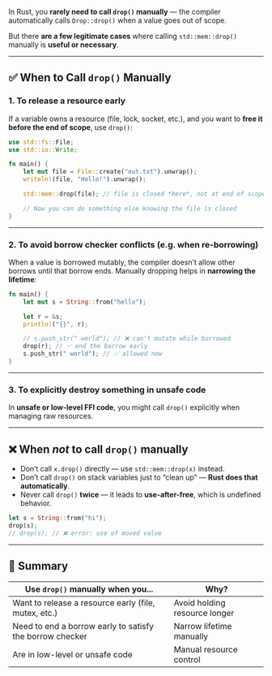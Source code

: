 In Rust, you **rarely need to call `drop()` manually** — the compiler automatically calls `Drop::drop()` when a value goes out of scope.

But there **are a few legitimate cases** where calling `std::mem::drop()` manually is **useful or necessary**.

---

## ✅ When to Call `drop()` Manually

### 1. **To release a resource early**

If a variable owns a resource (file, lock, socket, etc.), and you want to **free it before the end of scope**, use `drop()`:

```rust
use std::fs::File;
use std::io::Write;

fn main() {
    let mut file = File::create("out.txt").unwrap();
    writeln!(file, "Hello!").unwrap();

    std::mem::drop(file); // file is closed *here*, not at end of scope

    // Now you can do something else knowing the file is closed
}
```

---

### 2. **To avoid borrow checker conflicts (e.g. when re-borrowing)**

When a value is borrowed mutably, the compiler doesn’t allow other borrows until that borrow ends. Manually dropping helps in **narrowing the lifetime**:

```rust
fn main() {
    let mut s = String::from("hello");

    let r = &s;
    println!("{}", r);

    // s.push_str(" world"); // ❌ can't mutate while borrowed
    drop(r); // ✅ end the borrow early
    s.push_str(" world"); // ✅ allowed now
}
```

---

### 3. **To explicitly destroy something in unsafe code**

In **unsafe or low-level FFI code**, you might call `drop()` explicitly when managing raw resources.

---

## ❌ When *not* to call `drop()` manually

* Don’t call `x.drop()` directly — use `std::mem::drop(x)` instead.
* Don’t call `drop()` on stack variables just to “clean up” — **Rust does that automatically**.
* Never call `drop()` **twice** — it leads to **use-after-free**, which is undefined behavior.

```rust
let s = String::from("hi");
drop(s);
// drop(s); // ❌ error: use of moved value
```

---

## 🧠 Summary

| Use `drop()` manually when you...                        | Why?                          |
| -------------------------------------------------------- | ----------------------------- |
| Want to release a resource early (file, mutex, etc.)     | Avoid holding resource longer |
| Need to end a borrow early to satisfy the borrow checker | Narrow lifetime manually      |
| Are in low-level or unsafe code                          | Manual resource control       |


